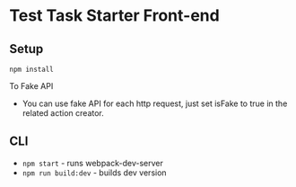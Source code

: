 # Test Task Starter Front-end

## Setup
`npm install`

To Fake API
- You can use fake API for each http request, just set isFake to true in the related action creator.

## CLI

- `npm start` - runs webpack-dev-server
- `npm run build:dev` - builds dev version
